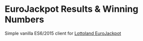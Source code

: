 # EuroJackpot Results & Winning Numbers

Simple vanilla ES6/2015 client for [Lottoland EuroJackpot](https://www.lottoland.com/en/eurojackpot/results-winning-numbers)
